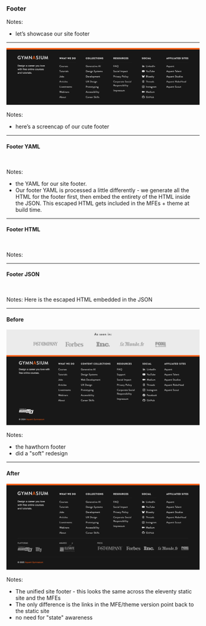 ### Footer

Notes:
- let’s showcase our site footer

------

![Screenshot of pre-Eleventy footer (detail) design.](img/gymnasium-footer-eleventy-detail-1920w.png)<!-- .element: class="r-fit-text" data-id="screencap" -->

Notes:
- here’s a screencap of our cute footer

------

<!-- .slide: data-auto-animate -->

#### Footer YAML <!-- .element: data-id="code-title" -->

<pre class="code-wrapper" data-id="code-animation">
  <code class="language-yml"
    data-disable- line-numbers="|2-22|23-38|39-57|58-114|115-136|138-151|152-159|160-191"
    data-trim
    data-url="code-samples/footer.yaml"
    ></code>
</pre>

Notes:
- the YAML for our site footer.
- Our footer YAML is processed a little differently - we generate all the HTML for the footer first, then embed the entirety of the HTML inside the JSON. This escaped HTML gets included in the MFEs + theme at build time.

------

#### Footer HTML <!-- .element: data-id="code-title" -->

<pre class="code-wrapper" data-id="code-animation">
  <code class="language-html"
    data-line-numbers=""
    data-trim
    data-url="code-samples/footer.html"
    ></code>
</pre>

Notes:


------

<!-- .slide: data-auto-animate -->

#### Footer JSON

<pre class="code-wrapper" data-id="code-animation">
  <code class="language-json"
    data-line-numbers=""
    data-trim
    data-url="code-samples/footer.json"
    ></code>
</pre>

Notes: Here is the escaped HTML embedded in the JSON


------

<!-- .slide:  -->

#### Before

![Screenshot of pre-Eleventy footer design.](img/gymansium-footer-pre-eleventy-1920w.png)<!-- .element: class="r-fit-text" data-id="screencap" -->

Notes:
- the hawthorn footer
- did a "soft" redesign

------

#### After

![Screenshot of Eleventy footer design.](img/gymansium-footer-eleventy-1920w.png)<!-- .element: class="r-fit-text" data-id="screencap" -->


Notes:
- The unified site footer - this looks the same across the eleventy static site and the MFEs
- The only difference is the links in the MFE/theme version point back to the static site
- no need for "state" awareness
